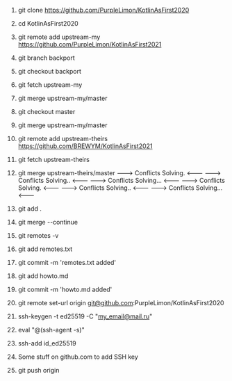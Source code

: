 1. git clone https://github.com/PurpleLimon/KotlinAsFirst2020
2. cd KotlinAsFirst2020
3. git remote add upstream-my https://github.com/PurpleLimon/KotlinAsFirst2021
4. git branch backport
5. git checkout backport
6. git fetch upstream-my
7. git merge upstream-my/master
8. git checkout master
9. git merge upstream-my/master
10. git remote add upstream-theirs https://github.com/BREWYM/KotlinAsFirst2021
11. git fetch upstream-theirs
12. git merge upstream-theirs/master
---> Conflicts Solving. <---
---> Conflicts Solving.. <---
---> Conflicts Solving... <---
---> Conflicts Solving. <---
---> Conflicts Solving.. <---
---> Conflicts Solving... <---

13. git add .
14. git merge --continue
15. git remotes -v
16. git add remotes.txt
17. git commit -m 'remotes.txt added'
18. git add howto.md
19. git commit -m 'howto.md added'
20. git remote set-url origin git@github.com:PurpleLimon/KotlinAsFirst2020
21. ssh-keygen -t ed25519 -C "my_email@mail.ru"
22. eval "@(ssh-agent -s)"
23. ssh-add id_ed25519
24. Some stuff on github.com to add SSH key
25. git push origin